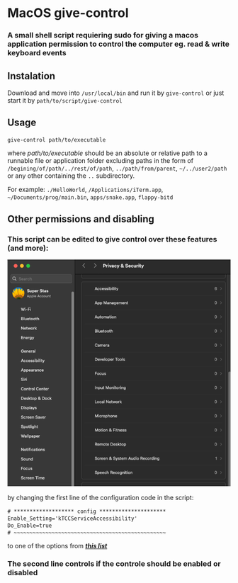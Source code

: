# MacOS give-control
### A small shell script requiering sudo for giving a macos application permission to control the computer eg. read &amp; write keyboard events

## Instalation
Download and move into `/usr/local/bin` and run it by `give-control` or just start it by `path/to/script/give-control`

## Usage
```
give-control path/to/executable
```
where _path/to/executable_ should be an absolute or relative path to a runnable file or application folder excluding paths in the form of `/begining/of/path/../rest/of/path`, `../path/from/parent`, `~/../user2/path` or any other containing the `..` subdirectory.

For example: `./HelloWorld`, `/Applications/iTerm.app`, `~/Documents/prog/main.bin`, `apps/snake.app`, `flappy-bitd`

## Other permissions and disabling
### This script can be edited to give control over these features (and more):

![image info](./images/security_privacy.png)

by changing the first line of the configuration code in the script:
```
# ******************* config *********************
Enable_Setting='kTCCServiceAccessibility'
Do_Enable=true
# ~~~~~~~~~~~~~~~~~~~~~~~~~~~~~~~~~~~~~~~~~~~~~~~~
```
to one of the options from
**_[this list](https://github.com/AtlasGondal/macos-pentesting-resources/blob/main/tccd/kTCCService.md)_**

### The second line controls if the controle should be enabled or disabled
